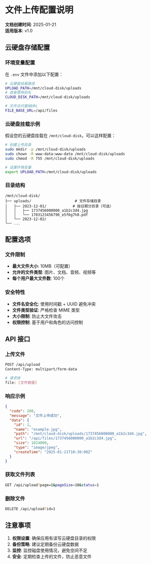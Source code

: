 # 文件上传配置说明

**文档创建时间**: 2025-01-21  
**适用版本**: v1.0

## 云硬盘存储配置

### 环境变量配置

在 `.env` 文件中添加以下配置：

```bash
# 云硬盘挂载路径
UPLOAD_PATH=/mnt/cloud-disk/uploads
# 或者使用别名
CLOUD_DISK_PATH=/mnt/cloud-disk/uploads

# 文件访问基础URL
FILE_BASE_URL=/api/files
```

### 云硬盘挂载示例

假设您的云硬盘挂载在 `/mnt/cloud-disk`，可以这样配置：

```bash
# 创建上传目录
sudo mkdir -p /mnt/cloud-disk/uploads
sudo chown -R www-data:www-data /mnt/cloud-disk/uploads
sudo chmod -R 755 /mnt/cloud-disk/uploads

# 设置环境变量
export UPLOAD_PATH=/mnt/cloud-disk/uploads
```

### 目录结构

```
/mnt/cloud-disk/
├── uploads/                    # 文件存储目录
│   ├── 2023-12-01/            # 按日期分目录（可选）
│   │   ├── 1737456000000_a1b2c3d4.jpg
│   │   └── 1703123456790_e5f6g7h8.pdf
│   └── 2023-12-02/
└── ...
```

## 配置选项

### 文件限制

- **最大文件大小**: 10MB（可配置）
- **允许的文件类型**: 图片、文档、音频、视频等
- **每个用户最大文件数**: 100个

### 安全特性

- **文件名安全化**: 使用时间戳 + UUID 避免冲突
- **文件类型验证**: 严格检查 MIME 类型
- **大小限制**: 防止大文件攻击
- **权限控制**: 基于用户和角色的访问控制

## API 接口

### 上传文件

```bash
POST /api/upload
Content-Type: multipart/form-data

# 请求体
file: [文件数据]
```

### 响应示例

```json
{
  "code": 200,
  "message": "文件上传成功",
  "data": {
    "id": 1,
    "name": "example.jpg",
    "path": "/mnt/cloud-disk/uploads/1737456000000_a1b2c3d4.jpg",
    "url": "/api/files/1737456000000_a1b2c3d4.jpg",
    "size": 1024000,
    "type": "image/jpeg",
    "createTime": "2025-01-21T10:30:00Z"
  }
}
```

### 获取文件列表

```bash
GET /api/upload?page=1&pageSize=10&status=1
```

### 删除文件

```bash
DELETE /api/upload?id=1
```

## 注意事项

1. **权限设置**: 确保应用有读写云硬盘目录的权限
2. **备份策略**: 建议定期备份云硬盘数据
3. **监控**: 监控磁盘使用情况，避免空间不足
4. **安全**: 定期检查上传的文件，防止恶意文件
